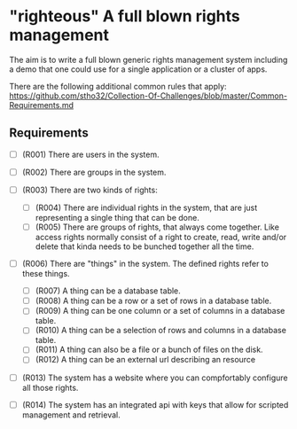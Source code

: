 # "righteous" A full blown rights management

The aim is to write a full blown generic rights management system including a demo that one could use for a single application or a cluster of apps.

There are the following additional common rules that apply:
https://github.com/stho32/Collection-Of-Challenges/blob/master/Common-Requirements.md

## Requirements

-   [ ] (R001) There are users in the system.
-   [ ] (R002) There are groups in the system.

-   [ ] (R003) There are two kinds of rights:

    -   [ ] (R004) There are individual rights in the system, that are just representing a single thing that can be done.
    -   [ ] (R005) There are groups of rights, that always come together. Like access rights normally consist of a right to create, read, write and/or delete that kinda needs to be bunched together all the time.

-   [ ] (R006) There are "things" in the system. The defined rights refer to these things.

    -   [ ] (R007) A thing can be a database table.
    -   [ ] (R008) A thing can be a row or a set of rows in a database table.
    -   [ ] (R009) A thing can be one column or a set of columns in a database table.
    -   [ ] (R010) A thing can be a selection of rows and columns in a database table.
    -   [ ] (R011) A thing can also be a file or a bunch of files on the disk.
    -   [ ] (R012) A thing can be an external url describing an resource

-   [ ] (R013) The system has a website where you can compfortably configure all those rights.
-   [ ] (R014) The system has an integrated api with keys that allow for scripted management and retrieval.
